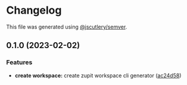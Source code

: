 # Changelog

This file was generated using [@jscutlery/semver](https://github.com/jscutlery/semver).

## 0.1.0 (2023-02-02)


### Features

* **create workspace:** create zupit workspace cli generator ([ac24d58](https://github.com/zupit-it/nx/commit/ac24d5846652521fbf04bb2ec2c49af423424d38))
